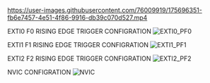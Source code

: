 

https://user-images.githubusercontent.com/76009919/175696351-fb6e7457-4e51-4f86-9916-db39c070d527.mp4


EXTI0 F0 RISING EDGE TRIGGER CONFIGRATION
![EXTI0_PF0](https://user-images.githubusercontent.com/76009919/175697165-f1146bc4-4a28-4bdd-9639-a0cf8a58845b.png)

EXTI1 F1 RISING EDGE TRIGGER CONFIGRATION
![EXTI1_PF1](https://user-images.githubusercontent.com/76009919/175697193-67ac0dd0-0c44-4a34-a7c8-ca8a933117c2.png)

EXTI2 F2 RISING EDGE TRIGGER CONFIGRATION
![EXTI2_PF2](https://user-images.githubusercontent.com/76009919/175697217-8d4915ce-e791-4bab-9292-53f96c43bcbd.png)

NVIC CONFIGRATION
![NVIC](https://user-images.githubusercontent.com/76009919/175697285-a6d3c90f-fe63-4674-96f4-90be179745d2.png)
